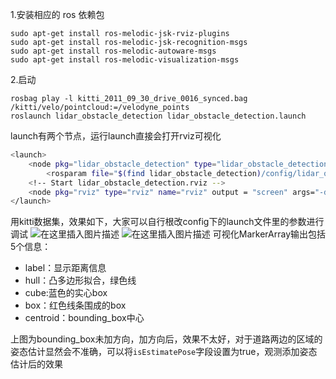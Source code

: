 
1.安装相应的 ros 依赖包
```
sudo apt-get install ros-melodic-jsk-rviz-plugins
sudo apt-get install ros-melodic-jsk-recognition-msgs
sudo apt-get install ros-melodic-autoware-msgs
sudo apt-get install ros-melodic-visualization-msgs
```

2.启动
```
rosbag play -l kitti_2011_09_30_drive_0016_synced.bag /kitti/velo/pointcloud:=/velodyne_points
roslaunch lidar_obstacle_detection lidar_obstacle_detection.launch
```
launch有两个节点，运行launch直接会打开rviz可视化

```bash
<launch>
    <node pkg="lidar_obstacle_detection" type="lidar_obstacle_detection_node" name="lidar_obstacle_detection_node" output="screen" />
        <rosparam file="$(find lidar_obstacle_detection)/config/lidar_obstacle_detection.yaml" command="load" />
    <!-- Start lidar_obstacle_detection.rviz -->
    <node pkg="rviz" type="rviz" name="rviz" output = "screen" args="-d $(find lidar_obstacle_detection)/rviz/lidar_obstacle_detection.rviz" required="true" />
</launch>
```

用kitti数据集，效果如下，大家可以自行根改config下的launch文件里的参数进行调试
![在这里插入图片描述](https://img-blog.csdnimg.cn/0df1b01937b141b0a2e04031cdf49859.png?x-oss-process=image/watermark,type_d3F5LXplbmhlaQ,shadow_50,text_Q1NETiBA5Y2O5bGx5Luk54uQ5Yay44CB,size_20,color_FFFFFF,t_70,g_se,x_16)
![在这里插入图片描述](https://img-blog.csdnimg.cn/e1bc58466d094f3dbabb49aa5f493b57.png#pic_center)
可视化MarkerArray输出包括5个信息：
- label：显示距离信息
- hull：凸多边形拟合，绿色线
- cube:蓝色的实心box
- box：红色线条围成的box
- centroid：bounding_box中心

上图为bounding_box未加方向，加方向后，效果不太好，对于道路两边的区域的姿态估计显然会不准确，可以将`isEstimatePose`字段设置为true，观测添加姿态估计后的效果


